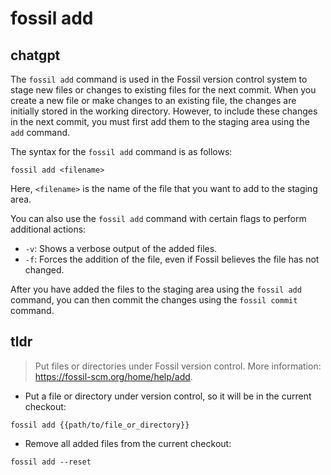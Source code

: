 # fossil add 
## chatgpt 
The `fossil add` command is used in the Fossil version control system to stage new files or changes to existing files for the next commit. When you create a new file or make changes to an existing file, the changes are initially stored in the working directory. However, to include these changes in the next commit, you must first add them to the staging area using the `add` command.

The syntax for the `fossil add` command is as follows:

```
fossil add <filename>
```
Here, `<filename>` is the name of the file that you want to add to the staging area.

You can also use the `fossil add` command with certain flags to perform additional actions:

- `-v`: Shows a verbose output of the added files.
- `-f`: Forces the addition of the file, even if Fossil believes the file has not changed.

After you have added the files to the staging area using the `fossil add` command, you can then commit the changes using the `fossil commit` command. 

## tldr 
 
> Put files or directories under Fossil version control.
> More information: <https://fossil-scm.org/home/help/add>.

- Put a file or directory under version control, so it will be in the current checkout:

`fossil add {{path/to/file_or_directory}}`

- Remove all added files from the current checkout:

`fossil add --reset`
